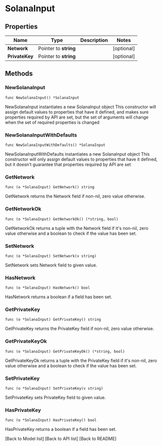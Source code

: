 # SolanaInput

## Properties

| Name           | Type                  | Description | Notes       |
| -------------- | --------------------- | ----------- | ----------- |
| **Network**    | Pointer to **string** |             | \[optional] |
| **PrivateKey** | Pointer to **string** |             | \[optional] |

## Methods

### NewSolanaInput

`func NewSolanaInput() *SolanaInput`

NewSolanaInput instantiates a new SolanaInput object This constructor will assign default values to properties that have it defined, and makes sure properties required by API are set, but the set of arguments will change when the set of required properties is changed

### NewSolanaInputWithDefaults

`func NewSolanaInputWithDefaults() *SolanaInput`

NewSolanaInputWithDefaults instantiates a new SolanaInput object This constructor will only assign default values to properties that have it defined, but it doesn't guarantee that properties required by API are set

### GetNetwork

`func (o *SolanaInput) GetNetwork() string`

GetNetwork returns the Network field if non-nil, zero value otherwise.

### GetNetworkOk

`func (o *SolanaInput) GetNetworkOk() (*string, bool)`

GetNetworkOk returns a tuple with the Network field if it's non-nil, zero value otherwise and a boolean to check if the value has been set.

### SetNetwork

`func (o *SolanaInput) SetNetwork(v string)`

SetNetwork sets Network field to given value.

### HasNetwork

`func (o *SolanaInput) HasNetwork() bool`

HasNetwork returns a boolean if a field has been set.

### GetPrivateKey

`func (o *SolanaInput) GetPrivateKey() string`

GetPrivateKey returns the PrivateKey field if non-nil, zero value otherwise.

### GetPrivateKeyOk

`func (o *SolanaInput) GetPrivateKeyOk() (*string, bool)`

GetPrivateKeyOk returns a tuple with the PrivateKey field if it's non-nil, zero value otherwise and a boolean to check if the value has been set.

### SetPrivateKey

`func (o *SolanaInput) SetPrivateKey(v string)`

SetPrivateKey sets PrivateKey field to given value.

### HasPrivateKey

`func (o *SolanaInput) HasPrivateKey() bool`

HasPrivateKey returns a boolean if a field has been set.

\[Back to Model list] \[Back to API list] \[Back to README]
